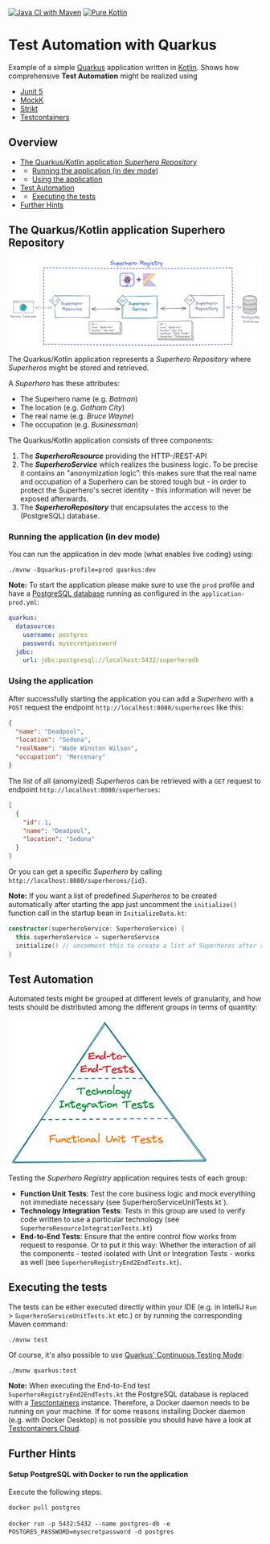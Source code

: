 [![Java CI with Maven](https://github.com/csh0711/quarkus-testautomation/actions/workflows/maven.yml/badge.svg?branch=master)](https://github.com/csh0711/quarkus-testautomation/actions/workflows/maven.yml)
[![Pure Kotlin](https://img.shields.io/badge/100%25-kotlin-blue.svg)](https://kotlinlang.org/)

# Test Automation with Quarkus

Example of a simple [Quarkus](https://quarkus.io/) application written in [Kotlin](https://kotlinlang.org/).
Shows how comprehensive **Test Automation** might be realized using
- [Junit 5](https://junit.org/junit5/)
- [MockK](https://mockk.io/)
- [Strikt](https://strikt.io/)
- [Testcontainers](https://www.testcontainers.org/)

## Overview
+ [The Quarkus/Kotlin application _Superhero Repository_](#the-quarkuskotlin-application-superhero-repository)
+ + [Running the application (in dev mode)](#running-the-application-in-dev-mode)
+ + [Using the application](#using-the-application)
+ [Test Automation](#test-automation)
+ + [Executing the tests](#executing-the-tests)
+ [Further Hints](#further-hints)

## The Quarkus/Kotlin application Superhero Repository
<img src="quarkus-testautomation.png" alt="Scenario" width="750"/>

The Quarkus/Kotlin application represents a _Superhero Repository_ where _Superheros_ might be stored and retrieved.

A _Superhero_ has these attributes:
- The Superhero name (e.g. _Batman_)
- The location (e.g. _Gotham City_)
- The real name  (e.g. _Bruce Wayne_)
- The occupation (e.g. _Businessman_)

The Quarkus/Kotlin application consists of three components:
1. The **_SuperheroResource_** providing the HTTP-/REST-API
2. The **_SuperheroService_** which realizes the business logic. 
To be precise it contains an "anonymization logic”: this makes sure that the real name and occupation of a 
Superhero can be stored tough but - in order to protect the Superhero's secret identity - this information will never 
be exposed afterwards.
3. The **_SuperheroRepository_** that encapsulates the access to the (PostgreSQL) database.

### Running the application (in dev mode)

You can run the application in dev mode (what enables live coding) using:
```shell script
./mvnw -Dquarkus-profile=prod quarkus:dev 
```
**Note:** To start the application please make sure to use the `prod` profile and have a
[PostgreSQL database](#setup-postgresql-with-docker-to-run-the-application) running as configured 
in the `application-prod.yml`:

```yaml
quarkus:
  datasource:
    username: postgres
    password: mysecretpassword
  jdbc:
    url: jdbc:postgresql://localhost:5432/superherodb
``` 

### Using the application

After successfully starting the application you can add a _Superhero_ with a `POST` request the endpoint
`http://localhost:8080/superheroes` like this:
```json
{
  "name": "Deadpool",
  "location": "Sedona",
  "realName": "Wade Winston Wilson",
  "occupation": "Mercenary"
}
```

The list of all (anomyized) _Superheros_ can be retrieved with a `GET` request to endpoint
`http://localhost:8080/superheroes`:
```json
[
  {
    "id": 1,
    "name": "Deadpool",
    "location": "Sedona"
  }
]
```

Or you can get a specific _Superhero_ by calling `http://localhost:8080/superheroes/{id}`.


**Note:** If you want a list of predefined _Superheros_ to be created automatically after starting the app just
uncomment the `initialize()` function call in the startup bean in `InitializeData.kt`:
```kotlin
constructor(superheroService: SuperheroService) {
  this.superheroService = superheroService
  initialize() // uncomment this to create a list of Superheros after starting the app
}
```

## Test Automation
Automated tests might be grouped at different levels of granularity, and how tests should be distributed among 
the different groups in terms of quantity:

<img src="test-pyramid.png" alt="Scenario" width="400"/>

Testing the _Superhero Registry_ application requires tests of each group:
- **Function Unit Tests**: Test the core business logic and mock everything not immediate necessary (see 
SuperheroServiceUnitTests.kt`). 
- **Technology Integration Tests**: Tests in this group are used to verify code written to use a particular technology
  (see `SuperheroResourceIntegrationTests.kt`)
- **End-to-End Tests**: Ensure that the entire control flow works from request to response.
Or to put it this way: Whether the interaction of all the components - tested isolated with Unit or Integration 
Tests - works as well (see `SuperheroRegistryEnd2EndTests.kt`).

## Executing the tests
The tests can be either executed directly within your IDE (e.g. in IntelliJ `Run` > `SuperheroServiceUnitTests.kt` etc.) 
or by running the corresponding Maven command:
```shell script
./mvnw test
```


Of course, it's also possible to use [Quarkus' Continuous Testing Mode](https://quarkus.io/guides/continuous-testing):
```shell script
./mvnw quarkus:test
```

**Note:** When executing the End-to-End test `SuperheroRegistryEnd2EndTests.kt` the PostgreSQL database is replaced with 
a [Tesctontainers](https://www.testcontainers.org/) instance. Therefore, a Docker daemon needs to be running on your 
machine. If for some reasons installing Docker daemon (e.g. with Docker Desktop) is not possible you should have have a 
look at [Testcontainers Cloud](https://www.testcontainers.cloud/).

## Further Hints

#### Setup PostgreSQL with Docker to run the application
Execute the following steps:
```shell script
docker pull postgres  

docker run -p 5432:5432 --name postgres-db -e POSTGRES_PASSWORD=mysecretpassword -d postgres
```

